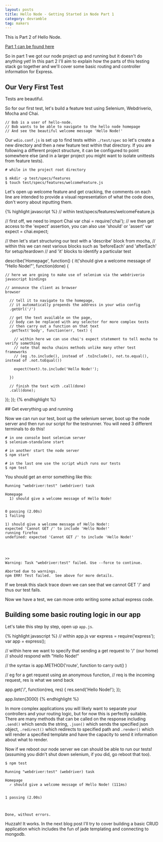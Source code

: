 ```yaml
---
layout: posts
title: Hello Node - Getting Started in Node Part 1
category: devramble
tag: makers
---
```


This is Part 2 of Hello Node.

[Part 1 can be found here](http://www.michaellennox.me/devramble/2016/01/13/hello-node.html)

So in part 1 we got our node project up and running but it doesn't do anything yet! In this part 2 I'll aim to explain how the parts of this testing stack go together and we'll cover some basic routing and controller information for Express.

## Our Very First Test

Tests are beautiful.

So for our first test, let's build a feature test using Selenium, Webdriverio, Mocha and Chai.

~~~
// Bob is a user of hello-node.
// Bob wants to be able to navigate to the hello node homepage
// And see the beautiful welcome message 'Hello Node!'
~~~

Our `wdio.conf.js` is set up to find tests within `./test/spec` so let's create a new directory and then a new feature test within that  directory. If you are following a different project structure, it can be configured to point somewhere else (and in a larger project you might want to isolate unittests from feature tests).

~~~
# while in the project root directory

$ mkdir -p test/specs/features
$ touch test/specs/features/welcomeFeature.js
~~~

Let's open up welcome feature and get cracking, the comments on each line are intended to provide a visual representation of what the code does, don't worry about inputting them.

{% highlight javascript %}
// within test/specs/features/welcomeFeature.js

// first off, we need to import Chai
var chai = require('chai');
// we then get access to the 'expect' assertion, you can also use 'should' or 'assert'
var expect = chai.expect;

// then let's start structuring our test with a 'describe' block from mocha,
// within this we can nest various blocks such as 'beforeEach' and 'afterEach' for setup/teardown
// and 'it' blocks to identify a particular test

describe('Homepage', function() {
  it('should give a welcome message of "Hello Node!"', function(done) {

    // here we are going to make use of selenium via the webdriverio javascript bindings

    // announce the client as browser
    browser

      // tell it to navigate to the homepage,
      // it automatically prepends the address in your wdio config
      .getUrl('/')

      // get the text available on the page,
      // body can be replaced with any selector for more complex tests
      // then carry out a function on that text
      .getText('body', function(err, text) {

        // within here we can use chai's expect statement to tell mocha to verify something
        // note that mocha chains methods unlike many other test frameworks
        // (eg .to.include(), instead of .toInclude(), not.to.equal(), instead of .not.toEqual())

        expect(text).to.include('Hello Node!');

      })

      // finish the test with .call(done)
      .call(done);

  });
});
{% endhighlight %}

## Get everything up and running

Now we can run our test, boot up the selenium server, boot up the node server and then run our script for the testrunner. You will need 3 different terminals to do this!

~~~
# in one console boot selenium server
$ selenium-standalone start

# in another start the node server
$ npm start

# in the last one use the script which runs our tests
$ npm test
~~~

You should get an error something like this:

~~~
Running "webdriver:test" (webdriver) task

Homepage
  1) should give a welcome message of Hello Node!


0 passing (2.00s)
1 failing

1) should give a welcome message of Hello Node!:
expected 'Cannot GET /' to include 'Hello Node!'
running firefox
undefined: expected 'Cannot GET /' to include 'Hello Node!'




>>
Warning: Task "webdriver:test" failed. Use --force to continue.

Aborted due to warnings.
npm ERR! Test failed.  See above for more details.
~~~

If we break this slack trace down we can see that we cannot GET '/' and thus our test fails.

Now we have a test, we can move onto writing some actual express code.

## Building some basic routing logic in our app

Let's take this step by step, open up `app.js`.

{% highlight javascript %}
// within app.js
var express = require('express');
var app = express();

// within here we want to specify that sending a get request to '/' (our home)
// should respond with "Hello Node!"

// the syntax is app.METHOD('route', function to carry out() )

// eg for a get request using an anonymous function,
// req is the incoming request, res is what we send back

app.get('/', function(req, res) {
  res.send('Hello Node!');
});

app.listen(3000)
{% endhighlight %}

In more complex applications you will likely want to separate your controllers and your routing logic, but for now this is perfectly suitable. There are many methods that can be called on the response including `.send()` which sends the string, `.json()` which sends the specified json object, `.redirect()` which redirects to specified path and `.render()` which will render a specified template and have the capacity to send it information about what to render.

Now if we reboot our node server we can should be able to run our tests! (assuming you didn't shut down selenium, if you did, go reboot that too).

~~~
$ npm test

Running "webdriver:test" (webdriver) task

Homepage
  ✓ should give a welcome message of Hello Node! (111ms)


1 passing (2.00s)



Done, without errors.
~~~

Huzzah! It works. In the next blog post I'll try to cover building a basic CRUD application which includes the fun of jade templating and connecting to mongodb.

